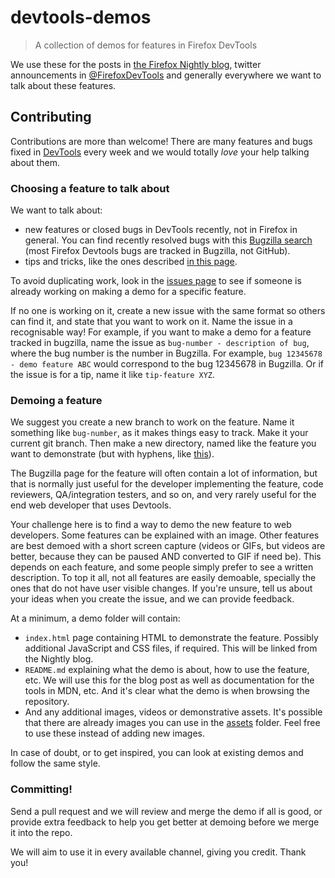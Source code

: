 # devtools-demos

> A collection of demos for features in Firefox DevTools

We use these for the posts in [the Firefox Nightly blog](http://blog.nightly.mozilla.org/), twitter announcements in [@FirefoxDevTools](https://twitter.com/FirefoxDevTools) and generally everywhere we want to talk about these features.

## Contributing

Contributions are more than welcome! There are many features and bugs fixed in [DevTools](https://wiki.mozilla.org/DevTools) every week and we would totally *love* your help talking about them.

### Choosing a feature to talk about

We want to talk about:

* new features or closed bugs in DevTools recently, not in Firefox in general. You can find recently resolved bugs with this [Bugzilla search](https://mzl.la/2dKlnV2) (most Firefox Devtools bugs are tracked in Bugzilla, not GitHub).
* tips and tricks, like the ones described [in this page](https://developer.mozilla.org/en-US/docs/Tools/Tips).

To avoid duplicating work, look in the [issues page](https://github.com/mozdevs/devtools-demos/issues) to see if someone is already working on making a demo for a specific feature.

If no one is working on it, create a new issue with the same format so others can find it, and state that you want to work on it. Name the issue in a recognisable way! For example, if you want to make a demo for a feature tracked in bugzilla, name the issue as `bug-number - description of bug`, where the bug number is the number in Bugzilla. For example, `bug 12345678 - demo feature ABC` would correspond to the bug 12345678 in Bugzilla. Or if the issue is for a tip, name it like `tip-feature XYZ`.

### Demoing a feature

We suggest you create a new branch to work on the feature. Name it something like `bug-number`, as it makes things easy to track. Make it your current git branch. Then make a new directory, named like the feature you want to demonstrate (but with hyphens, like [this](./debugging-inline-whitespace)).

The Bugzilla page for the feature will often contain a lot of information, but that is normally just useful for the developer implementing the feature, code reviewers, QA/integration testers, and so on, and very rarely useful for the end web developer that uses Devtools.

Your challenge here is to find a way to demo the new feature to web developers. Some features can be explained with an image. Other features are best demoed with a short screen capture (videos or GIFs, but videos are better, because they can be paused AND converted to GIF if need be). This depends on each feature, and some people simply prefer to see a written description. To top it all, not all features are easily demoable, specially the ones that do not have user visible changes. If you're unsure, tell us about your ideas when you create the issue, and we can provide feedback.

At a minimum, a demo folder will contain:

* `index.html` page containing HTML to demonstrate the feature. Possibly additional JavaScript and CSS files, if required. This will be linked from the Nightly blog.
* `README.md` explaining what the demo is about, how to use the feature, etc. We will use this for the blog post as well as documentation for the tools in MDN, etc. And it's clear what the demo is when browsing the repository.
* And any additional images, videos or demonstrative assets. It's possible that there are already images you can use in the [assets](./assets) folder. Feel free to use these instead of adding new images.

<!--TODO: There's also [the template](./template) to guide you.-->

In case of doubt, or to get inspired, you can look at existing demos and follow the same style.

### Committing!

Send a pull request and we will review and merge the demo if all is good, or provide extra feedback to help you get better at demoing before we merge it into the repo.

We will aim to use it in every available channel, giving you credit. Thank you!
